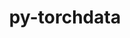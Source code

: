 ---
title: "py-torchdata"
layout: cache
categories: [package, develop]
meta: {"compilers": ["apple-clang@16.0.0", "gcc@13.2.0"], "num_specs": 112, "num_specs_by_stack": {"ml-darwin-aarch64-mps": 22, "ml-linux-aarch64-cpu": 21, "ml-linux-aarch64-cuda": 23, "ml-linux-x86_64-cpu": 21, "ml-linux-x86_64-cuda": 25, "root": 112}, "oss": ["sequoia", "ubuntu24.04"], "platforms": ["darwin", "linux"], "stacks": ["ml-darwin-aarch64-mps", "ml-linux-aarch64-cpu", "ml-linux-aarch64-cuda", "ml-linux-x86_64-cpu", "ml-linux-x86_64-cuda", "root"], "targets": ["aarch64", "x86_64_v3"], "versions": ["0.10.1"]}
spec_details: [{"compiler": "gcc@13.2.0", "hash": "2qofguoduesvws62k2jxlg34p7yhovcn", "os": "ubuntu24.04", "platform": "linux", "size": "-", "stacks": ["ml-linux-aarch64-cpu", "root"], "target": "aarch64", "variants": ["build_system=python_pip"], "versions": ["0.10.1"]}, {"compiler": "gcc@13.2.0", "hash": "2teg6jl4qx3lem5uffbssqpbnp4yy3qk", "os": "ubuntu24.04", "platform": "linux", "size": "-", "stacks": ["ml-linux-aarch64-cuda", "root"], "target": "aarch64", "variants": ["build_system=python_pip"], "versions": ["0.10.1"]}, {"compiler": "apple-clang@16.0.0", "hash": "2zfno45teicni5icoydogzugl5wbh5kt", "os": "sequoia", "platform": "darwin", "size": "-", "stacks": ["ml-darwin-aarch64-mps", "root"], "target": "aarch64", "variants": ["build_system=python_pip"], "versions": ["0.10.1"]}, {"compiler": "gcc@13.2.0", "hash": "3b36dc72tjwp2snfjlebkaulawpgn4z2", "os": "ubuntu24.04", "platform": "linux", "size": "-", "stacks": ["ml-linux-x86_64-cpu", "root"], "target": "x86_64_v3", "variants": ["build_system=python_pip"], "versions": ["0.10.1"]}, {"compiler": "gcc@13.2.0", "hash": "3nzdynvodlq77resw4qzbmuuwjbxtkpn", "os": "ubuntu24.04", "platform": "linux", "size": "-", "stacks": ["ml-linux-aarch64-cuda", "root"], "target": "aarch64", "variants": ["build_system=python_pip"], "versions": ["0.10.1"]}, {"compiler": "gcc@13.2.0", "hash": "3pqjjdtq2x73yy4ryukgw3nve55ai3yo", "os": "ubuntu24.04", "platform": "linux", "size": "-", "stacks": ["ml-linux-aarch64-cuda", "root"], "target": "aarch64", "variants": ["build_system=python_pip"], "versions": ["0.10.1"]}, {"compiler": "gcc@13.2.0", "hash": "4jgaov5xsw2pn3sfwh45mt2n6ilvumi7", "os": "ubuntu24.04", "platform": "linux", "size": "-", "stacks": ["ml-linux-aarch64-cuda", "root"], "target": "aarch64", "variants": ["build_system=python_pip"], "versions": ["0.10.1"]}, {"compiler": "gcc@13.2.0", "hash": "4uijdpnah5ebbkax53wnkydzgxyqvl6e", "os": "ubuntu24.04", "platform": "linux", "size": "-", "stacks": ["ml-linux-x86_64-cpu", "root"], "target": "x86_64_v3", "variants": ["build_system=python_pip"], "versions": ["0.10.1"]}, {"compiler": "gcc@13.2.0", "hash": "4uzvon625423jdtoutnpk64q7lk7lkki", "os": "ubuntu24.04", "platform": "linux", "size": "-", "stacks": ["ml-linux-aarch64-cpu", "root"], "target": "aarch64", "variants": ["build_system=python_pip"], "versions": ["0.10.1"]}, {"compiler": "gcc@13.2.0", "hash": "5byggxnuftzybzr3tchffnj2woxhpq4q", "os": "ubuntu24.04", "platform": "linux", "size": "-", "stacks": ["ml-linux-aarch64-cpu", "root"], "target": "aarch64", "variants": ["build_system=python_pip"], "versions": ["0.10.1"]}, {"compiler": "gcc@13.2.0", "hash": "5eyrzavrnx5ai7e6u2bihzf62pa6wrr7", "os": "ubuntu24.04", "platform": "linux", "size": "-", "stacks": ["ml-linux-x86_64-cpu", "root"], "target": "x86_64_v3", "variants": ["build_system=python_pip"], "versions": ["0.10.1"]}, {"compiler": "gcc@13.2.0", "hash": "5zfijwqobstflzv4xpkhjspxxgeesmdn", "os": "ubuntu24.04", "platform": "linux", "size": "-", "stacks": ["ml-linux-aarch64-cuda", "root"], "target": "aarch64", "variants": ["build_system=python_pip"], "versions": ["0.10.1"]}, {"compiler": "apple-clang@16.0.0", "hash": "6334ny4mefktdrljrzlei3aghrenuuef", "os": "sequoia", "platform": "darwin", "size": "-", "stacks": ["ml-darwin-aarch64-mps", "root"], "target": "aarch64", "variants": ["build_system=python_pip"], "versions": ["0.10.1"]}, {"compiler": "gcc@13.2.0", "hash": "6xz4gszwo6xcjrrdkvhbhdsel3o4s7f7", "os": "ubuntu24.04", "platform": "linux", "size": "-", "stacks": ["ml-linux-x86_64-cuda", "root"], "target": "x86_64_v3", "variants": ["build_system=python_pip"], "versions": ["0.10.1"]}, {"compiler": "apple-clang@16.0.0", "hash": "6zuzmryiapvsfzotemkdvwm3lgnmevfh", "os": "sequoia", "platform": "darwin", "size": "-", "stacks": ["ml-darwin-aarch64-mps", "root"], "target": "aarch64", "variants": ["build_system=python_pip"], "versions": ["0.10.1"]}, {"compiler": "gcc@13.2.0", "hash": "7hxw3ezegqqueo46enuquwy7352lsawe", "os": "ubuntu24.04", "platform": "linux", "size": "-", "stacks": ["ml-linux-aarch64-cpu", "root"], "target": "aarch64", "variants": ["build_system=python_pip"], "versions": ["0.10.1"]}, {"compiler": "gcc@13.2.0", "hash": "7zpb2htblsh34kmhbsjphfkdqe3vpylv", "os": "ubuntu24.04", "platform": "linux", "size": "-", "stacks": ["ml-linux-x86_64-cuda", "root"], "target": "x86_64_v3", "variants": ["build_system=python_pip"], "versions": ["0.10.1"]}, {"compiler": "gcc@13.2.0", "hash": "abwsjz6dgsq5zr5f2yjs7hxvxakn2czs", "os": "ubuntu24.04", "platform": "linux", "size": "-", "stacks": ["ml-linux-aarch64-cpu", "root"], "target": "aarch64", "variants": ["build_system=python_pip"], "versions": ["0.10.1"]}, {"compiler": "gcc@13.2.0", "hash": "aekyeminbhjxhsudhujj2waeqckz2pji", "os": "ubuntu24.04", "platform": "linux", "size": "-", "stacks": ["ml-linux-aarch64-cpu", "root"], "target": "aarch64", "variants": ["build_system=python_pip"], "versions": ["0.10.1"]}, {"compiler": "gcc@13.2.0", "hash": "akskfodw7fogy5wl47eqsvvsh53dssar", "os": "ubuntu24.04", "platform": "linux", "size": "-", "stacks": ["ml-linux-aarch64-cpu", "root"], "target": "aarch64", "variants": ["build_system=python_pip"], "versions": ["0.10.1"]}, {"compiler": "gcc@13.2.0", "hash": "bj2bzs5lgyqasbiuyut4zi74t4lgvwy2", "os": "ubuntu24.04", "platform": "linux", "size": "-", "stacks": ["ml-linux-x86_64-cpu", "root"], "target": "x86_64_v3", "variants": ["build_system=python_pip"], "versions": ["0.10.1"]}, {"compiler": "gcc@13.2.0", "hash": "bwk6oq7yjjflbafl2svkhq4u4csi5wjp", "os": "ubuntu24.04", "platform": "linux", "size": "-", "stacks": ["ml-linux-aarch64-cuda", "root"], "target": "aarch64", "variants": ["build_system=python_pip"], "versions": ["0.10.1"]}, {"compiler": "gcc@13.2.0", "hash": "byrlsgersoqgiimcrudyy2eh26hlqfvp", "os": "ubuntu24.04", "platform": "linux", "size": "-", "stacks": ["ml-linux-x86_64-cuda", "root"], "target": "x86_64_v3", "variants": ["build_system=python_pip"], "versions": ["0.10.1"]}, {"compiler": "gcc@13.2.0", "hash": "c6kshufynacfuykayfhomwnbauvq5fxx", "os": "ubuntu24.04", "platform": "linux", "size": "-", "stacks": ["ml-linux-x86_64-cuda", "root"], "target": "x86_64_v3", "variants": ["build_system=python_pip"], "versions": ["0.10.1"]}, {"compiler": "gcc@13.2.0", "hash": "cfczpcrjpd43wotglhp73osrjwuqf7rd", "os": "ubuntu24.04", "platform": "linux", "size": "-", "stacks": ["ml-linux-x86_64-cuda", "root"], "target": "x86_64_v3", "variants": ["build_system=python_pip"], "versions": ["0.10.1"]}, {"compiler": "gcc@13.2.0", "hash": "crp5twopg5afkvnjebcyq5jzk3i4tvs6", "os": "ubuntu24.04", "platform": "linux", "size": "-", "stacks": ["ml-linux-x86_64-cpu", "root"], "target": "x86_64_v3", "variants": ["build_system=python_pip"], "versions": ["0.10.1"]}, {"compiler": "gcc@13.2.0", "hash": "csmlzaarei6hluor5oh6kjpgosdidl7f", "os": "ubuntu24.04", "platform": "linux", "size": "-", "stacks": ["ml-linux-x86_64-cuda", "root"], "target": "x86_64_v3", "variants": ["build_system=python_pip"], "versions": ["0.10.1"]}, {"compiler": "gcc@13.2.0", "hash": "duxv2c7y6wbg3w73vrpgucxahzposckt", "os": "ubuntu24.04", "platform": "linux", "size": "-", "stacks": ["ml-linux-x86_64-cpu", "root"], "target": "x86_64_v3", "variants": ["build_system=python_pip"], "versions": ["0.10.1"]}, {"compiler": "gcc@13.2.0", "hash": "erst56uydihxa5ezqjn7dcw2am6vzbe5", "os": "ubuntu24.04", "platform": "linux", "size": "-", "stacks": ["ml-linux-aarch64-cpu", "root"], "target": "aarch64", "variants": ["build_system=python_pip"], "versions": ["0.10.1"]}, {"compiler": "apple-clang@16.0.0", "hash": "ewhwxav54ujyvlumyq2mhj3tckh7devm", "os": "sequoia", "platform": "darwin", "size": "-", "stacks": ["ml-darwin-aarch64-mps", "root"], "target": "aarch64", "variants": ["build_system=python_pip"], "versions": ["0.10.1"]}, {"compiler": "gcc@13.2.0", "hash": "fasuvow6lmy7sr3kh5xk5donyd2r4c7h", "os": "ubuntu24.04", "platform": "linux", "size": "-", "stacks": ["ml-linux-x86_64-cpu", "root"], "target": "x86_64_v3", "variants": ["build_system=python_pip"], "versions": ["0.10.1"]}, {"compiler": "apple-clang@16.0.0", "hash": "fluxocs5cnldacokwm4t3obu52ivudb5", "os": "sequoia", "platform": "darwin", "size": "-", "stacks": ["ml-darwin-aarch64-mps", "root"], "target": "aarch64", "variants": ["build_system=python_pip"], "versions": ["0.10.1"]}, {"compiler": "gcc@13.2.0", "hash": "fmblq725rkit2yu2htypmwj427m7jgjk", "os": "ubuntu24.04", "platform": "linux", "size": "-", "stacks": ["ml-linux-x86_64-cuda", "root"], "target": "x86_64_v3", "variants": ["build_system=python_pip"], "versions": ["0.10.1"]}, {"compiler": "gcc@13.2.0", "hash": "fmexygmjuelqcc6x5apmgyv65tskebyb", "os": "ubuntu24.04", "platform": "linux", "size": "-", "stacks": ["ml-linux-x86_64-cpu", "root"], "target": "x86_64_v3", "variants": ["build_system=python_pip"], "versions": ["0.10.1"]}, {"compiler": "gcc@13.2.0", "hash": "fmpuolz5ykz4y3g43k4rgqspwkrmfgjx", "os": "ubuntu24.04", "platform": "linux", "size": "-", "stacks": ["ml-linux-x86_64-cpu", "root"], "target": "x86_64_v3", "variants": ["build_system=python_pip"], "versions": ["0.10.1"]}, {"compiler": "gcc@13.2.0", "hash": "fq5m7gxkjmlhgrp7kf7zntsioilixt5h", "os": "ubuntu24.04", "platform": "linux", "size": "-", "stacks": ["ml-linux-x86_64-cpu", "root"], "target": "x86_64_v3", "variants": ["build_system=python_pip"], "versions": ["0.10.1"]}, {"compiler": "apple-clang@16.0.0", "hash": "fvctcxkfb5rto24denyau54dv6zwwnmy", "os": "sequoia", "platform": "darwin", "size": "-", "stacks": ["ml-darwin-aarch64-mps", "root"], "target": "aarch64", "variants": ["build_system=python_pip"], "versions": ["0.10.1"]}, {"compiler": "gcc@13.2.0", "hash": "fx4qvabev5s5xe47udf44pe7u4acx55k", "os": "ubuntu24.04", "platform": "linux", "size": "-", "stacks": ["ml-linux-x86_64-cpu", "root"], "target": "x86_64_v3", "variants": ["build_system=python_pip"], "versions": ["0.10.1"]}, {"compiler": "gcc@13.2.0", "hash": "fxyepmjqkya7qalh6plvom3vr6dn6qgx", "os": "ubuntu24.04", "platform": "linux", "size": "-", "stacks": ["ml-linux-aarch64-cuda", "root"], "target": "aarch64", "variants": ["build_system=python_pip"], "versions": ["0.10.1"]}, {"compiler": "apple-clang@16.0.0", "hash": "g2mua3f4a3ubgrab4tuenuaxu2grys3f", "os": "sequoia", "platform": "darwin", "size": "-", "stacks": ["ml-darwin-aarch64-mps", "root"], "target": "aarch64", "variants": ["build_system=python_pip"], "versions": ["0.10.1"]}, {"compiler": "gcc@13.2.0", "hash": "ggkpvqya4kzi3jbxahh2uhbde5janbcv", "os": "ubuntu24.04", "platform": "linux", "size": "-", "stacks": ["ml-linux-aarch64-cuda", "root"], "target": "aarch64", "variants": ["build_system=python_pip"], "versions": ["0.10.1"]}, {"compiler": "apple-clang@16.0.0", "hash": "ghtnz62xed62pjlvefgq7dfrkidzp6jc", "os": "sequoia", "platform": "darwin", "size": "-", "stacks": ["ml-darwin-aarch64-mps", "root"], "target": "aarch64", "variants": ["build_system=python_pip"], "versions": ["0.10.1"]}, {"compiler": "gcc@13.2.0", "hash": "gxulrla4yd74bwjyyfjbnx65b3ohakd6", "os": "ubuntu24.04", "platform": "linux", "size": "-", "stacks": ["ml-linux-aarch64-cuda", "root"], "target": "aarch64", "variants": ["build_system=python_pip"], "versions": ["0.10.1"]}, {"compiler": "gcc@13.2.0", "hash": "hvyl5qujpxuk7bha2wm6sa34wbvvyjvn", "os": "ubuntu24.04", "platform": "linux", "size": "-", "stacks": ["ml-linux-x86_64-cpu", "root"], "target": "x86_64_v3", "variants": ["build_system=python_pip"], "versions": ["0.10.1"]}, {"compiler": "gcc@13.2.0", "hash": "i3bbwimoaqqqtdolyyqku32mxrasg2ni", "os": "ubuntu24.04", "platform": "linux", "size": "-", "stacks": ["ml-linux-aarch64-cpu", "root"], "target": "aarch64", "variants": ["build_system=python_pip"], "versions": ["0.10.1"]}, {"compiler": "gcc@13.2.0", "hash": "i3pcbr66exqbawi3rj6gxxzaxpqrl5b4", "os": "ubuntu24.04", "platform": "linux", "size": "-", "stacks": ["ml-linux-x86_64-cuda", "root"], "target": "x86_64_v3", "variants": ["build_system=python_pip"], "versions": ["0.10.1"]}, {"compiler": "apple-clang@16.0.0", "hash": "iuzuu35w6dpupdewatcfs6jzbypt7ze4", "os": "sequoia", "platform": "darwin", "size": "-", "stacks": ["ml-darwin-aarch64-mps", "root"], "target": "aarch64", "variants": ["build_system=python_pip"], "versions": ["0.10.1"]}, {"compiler": "gcc@13.2.0", "hash": "jivcobxavbk547wi7lhxcykza5lhgqql", "os": "ubuntu24.04", "platform": "linux", "size": "-", "stacks": ["ml-linux-x86_64-cuda", "root"], "target": "x86_64_v3", "variants": ["build_system=python_pip"], "versions": ["0.10.1"]}, {"compiler": "gcc@13.2.0", "hash": "kjpzwsjsdy7s2pxjpbo72v27ilnh3yor", "os": "ubuntu24.04", "platform": "linux", "size": "-", "stacks": ["ml-linux-x86_64-cuda", "root"], "target": "x86_64_v3", "variants": ["build_system=python_pip"], "versions": ["0.10.1"]}, {"compiler": "gcc@13.2.0", "hash": "lbiia6mr7h6jhr6dx5zegnn47tomebv6", "os": "ubuntu24.04", "platform": "linux", "size": "-", "stacks": ["ml-linux-aarch64-cpu", "root"], "target": "aarch64", "variants": ["build_system=python_pip"], "versions": ["0.10.1"]}, {"compiler": "gcc@13.2.0", "hash": "lcduwk5o657xvdhuvibjdiv4c6kcf5sv", "os": "ubuntu24.04", "platform": "linux", "size": "-", "stacks": ["ml-linux-aarch64-cuda", "root"], "target": "aarch64", "variants": ["build_system=python_pip"], "versions": ["0.10.1"]}, {"compiler": "gcc@13.2.0", "hash": "lfsrmgvf3x2buynqrajffg76yzyr2f35", "os": "ubuntu24.04", "platform": "linux", "size": "-", "stacks": ["ml-linux-aarch64-cpu", "root"], "target": "aarch64", "variants": ["build_system=python_pip"], "versions": ["0.10.1"]}, {"compiler": "gcc@13.2.0", "hash": "lfvvfyzruyhtmrn4szcfxj4m5s7uzyjx", "os": "ubuntu24.04", "platform": "linux", "size": "-", "stacks": ["ml-linux-x86_64-cuda", "root"], "target": "x86_64_v3", "variants": ["build_system=python_pip"], "versions": ["0.10.1"]}, {"compiler": "apple-clang@16.0.0", "hash": "lqvrkgg5cwctrxvzfa5dn7xeeemn4wfx", "os": "sequoia", "platform": "darwin", "size": "-", "stacks": ["ml-darwin-aarch64-mps", "root"], "target": "aarch64", "variants": ["build_system=python_pip"], "versions": ["0.10.1"]}, {"compiler": "gcc@13.2.0", "hash": "m6zpytcwb4ixe25jh2y2nfyhxpxcuxlg", "os": "ubuntu24.04", "platform": "linux", "size": "-", "stacks": ["ml-linux-x86_64-cuda", "root"], "target": "x86_64_v3", "variants": ["build_system=python_pip"], "versions": ["0.10.1"]}, {"compiler": "gcc@13.2.0", "hash": "mmhdpqcb4rl7gtwpaqjdd2sxv7eklcse", "os": "ubuntu24.04", "platform": "linux", "size": "-", "stacks": ["ml-linux-aarch64-cpu", "root"], "target": "aarch64", "variants": ["build_system=python_pip"], "versions": ["0.10.1"]}, {"compiler": "apple-clang@16.0.0", "hash": "nammu4if6qrliog3bg5omq2nrswbeho4", "os": "sequoia", "platform": "darwin", "size": "-", "stacks": ["ml-darwin-aarch64-mps", "root"], "target": "aarch64", "variants": ["build_system=python_pip"], "versions": ["0.10.1"]}, {"compiler": "gcc@13.2.0", "hash": "nehjaa4rvlxgzlkgnilunp4dmwwkpmqo", "os": "ubuntu24.04", "platform": "linux", "size": "-", "stacks": ["ml-linux-aarch64-cpu", "root"], "target": "aarch64", "variants": ["build_system=python_pip"], "versions": ["0.10.1"]}, {"compiler": "gcc@13.2.0", "hash": "nhqddtmjh25vncshjzo7jkaznlpbszwo", "os": "ubuntu24.04", "platform": "linux", "size": "-", "stacks": ["ml-linux-aarch64-cuda", "root"], "target": "aarch64", "variants": ["build_system=python_pip"], "versions": ["0.10.1"]}, {"compiler": "gcc@13.2.0", "hash": "ntqxamqrfzahgqli4kmwmdw3mpaxxkhg", "os": "ubuntu24.04", "platform": "linux", "size": "-", "stacks": ["ml-linux-aarch64-cuda", "root"], "target": "aarch64", "variants": ["build_system=python_pip"], "versions": ["0.10.1"]}, {"compiler": "gcc@13.2.0", "hash": "nwlusrzkp2eqcu5gqm2jgpjbsf4kpyco", "os": "ubuntu24.04", "platform": "linux", "size": "-", "stacks": ["ml-linux-aarch64-cuda", "root"], "target": "aarch64", "variants": ["build_system=python_pip"], "versions": ["0.10.1"]}, {"compiler": "gcc@13.2.0", "hash": "nxws5jko2mkeo3e2ulajxelv4aaqundt", "os": "ubuntu24.04", "platform": "linux", "size": "-", "stacks": ["ml-linux-aarch64-cuda", "root"], "target": "aarch64", "variants": ["build_system=python_pip"], "versions": ["0.10.1"]}, {"compiler": "apple-clang@16.0.0", "hash": "ooxdkc4rr6fgbzo5kad6lguq6qxsdywe", "os": "sequoia", "platform": "darwin", "size": "-", "stacks": ["ml-darwin-aarch64-mps", "root"], "target": "aarch64", "variants": ["build_system=python_pip"], "versions": ["0.10.1"]}, {"compiler": "gcc@13.2.0", "hash": "oys46dkwfixcsy4p5coc7jqvwdavgbsr", "os": "ubuntu24.04", "platform": "linux", "size": "-", "stacks": ["ml-linux-x86_64-cuda", "root"], "target": "x86_64_v3", "variants": ["build_system=python_pip"], "versions": ["0.10.1"]}, {"compiler": "apple-clang@16.0.0", "hash": "pd46sheuv66pssqbcyq7yo7fjhwveifv", "os": "sequoia", "platform": "darwin", "size": "-", "stacks": ["ml-darwin-aarch64-mps", "root"], "target": "aarch64", "variants": ["build_system=python_pip"], "versions": ["0.10.1"]}, {"compiler": "gcc@13.2.0", "hash": "pgbidioeylacpf6rcszamygsqvyffqwe", "os": "ubuntu24.04", "platform": "linux", "size": "-", "stacks": ["ml-linux-aarch64-cpu", "root"], "target": "aarch64", "variants": ["build_system=python_pip"], "versions": ["0.10.1"]}, {"compiler": "apple-clang@16.0.0", "hash": "pkghzmzntj7stlkyqfetij22pfjbgau7", "os": "sequoia", "platform": "darwin", "size": "-", "stacks": ["ml-darwin-aarch64-mps", "root"], "target": "aarch64", "variants": ["build_system=python_pip"], "versions": ["0.10.1"]}, {"compiler": "gcc@13.2.0", "hash": "pvdptwjp2x3sn6tfqmblsd75wvqldg7s", "os": "ubuntu24.04", "platform": "linux", "size": "-", "stacks": ["ml-linux-aarch64-cuda", "root"], "target": "aarch64", "variants": ["build_system=python_pip"], "versions": ["0.10.1"]}, {"compiler": "gcc@13.2.0", "hash": "qbii3d4lhexprfuey7xytldacyld75nx", "os": "ubuntu24.04", "platform": "linux", "size": "-", "stacks": ["ml-linux-x86_64-cpu", "root"], "target": "x86_64_v3", "variants": ["build_system=python_pip"], "versions": ["0.10.1"]}, {"compiler": "gcc@13.2.0", "hash": "qdq2lwamwax4m5rliw3ygfflf2l6pqou", "os": "ubuntu24.04", "platform": "linux", "size": "-", "stacks": ["ml-linux-aarch64-cpu", "root"], "target": "aarch64", "variants": ["build_system=python_pip"], "versions": ["0.10.1"]}, {"compiler": "gcc@13.2.0", "hash": "qksati3jvdx2kcfgfvbkjj4rj4qqlmnq", "os": "ubuntu24.04", "platform": "linux", "size": "-", "stacks": ["ml-linux-x86_64-cuda", "root"], "target": "x86_64_v3", "variants": ["build_system=python_pip"], "versions": ["0.10.1"]}, {"compiler": "apple-clang@16.0.0", "hash": "qmwjkup4r5isdq6ow66gogsexowl6mfk", "os": "sequoia", "platform": "darwin", "size": "-", "stacks": ["ml-darwin-aarch64-mps", "root"], "target": "aarch64", "variants": ["build_system=python_pip"], "versions": ["0.10.1"]}, {"compiler": "gcc@13.2.0", "hash": "qsppjaeiwqzh6k4n3xqmtusew72w6d23", "os": "ubuntu24.04", "platform": "linux", "size": "-", "stacks": ["ml-linux-aarch64-cpu", "root"], "target": "aarch64", "variants": ["build_system=python_pip"], "versions": ["0.10.1"]}, {"compiler": "gcc@13.2.0", "hash": "qt6gxxb6mvj75vi4fswsgj2p4xc6uqdg", "os": "ubuntu24.04", "platform": "linux", "size": "-", "stacks": ["ml-linux-x86_64-cuda", "root"], "target": "x86_64_v3", "variants": ["build_system=python_pip"], "versions": ["0.10.1"]}, {"compiler": "gcc@13.2.0", "hash": "quyqy7hy6yq5i6yzakx627nmc7x4miqw", "os": "ubuntu24.04", "platform": "linux", "size": "-", "stacks": ["ml-linux-aarch64-cpu", "root"], "target": "aarch64", "variants": ["build_system=python_pip"], "versions": ["0.10.1"]}, {"compiler": "gcc@13.2.0", "hash": "r36hpk6jnvnw77oalrhuolqxod7g3lne", "os": "ubuntu24.04", "platform": "linux", "size": "-", "stacks": ["ml-linux-x86_64-cuda", "root"], "target": "x86_64_v3", "variants": ["build_system=python_pip"], "versions": ["0.10.1"]}, {"compiler": "gcc@13.2.0", "hash": "r4wxlivzi45dp72llzypwprrgydbgcpo", "os": "ubuntu24.04", "platform": "linux", "size": "-", "stacks": ["ml-linux-x86_64-cuda", "root"], "target": "x86_64_v3", "variants": ["build_system=python_pip"], "versions": ["0.10.1"]}, {"compiler": "gcc@13.2.0", "hash": "r7sw3xw42ufmtjoae7ojmhlu5otcb43r", "os": "ubuntu24.04", "platform": "linux", "size": "-", "stacks": ["ml-linux-aarch64-cpu", "root"], "target": "aarch64", "variants": ["build_system=python_pip"], "versions": ["0.10.1"]}, {"compiler": "gcc@13.2.0", "hash": "rgrecatv5ngxxr3jr5ymh3qzbhrpslf6", "os": "ubuntu24.04", "platform": "linux", "size": "-", "stacks": ["ml-linux-aarch64-cuda", "root"], "target": "aarch64", "variants": ["build_system=python_pip"], "versions": ["0.10.1"]}, {"compiler": "gcc@13.2.0", "hash": "rhfappinud5fr7orftad4hbheydrbcjm", "os": "ubuntu24.04", "platform": "linux", "size": "-", "stacks": ["ml-linux-x86_64-cpu", "root"], "target": "x86_64_v3", "variants": ["build_system=python_pip"], "versions": ["0.10.1"]}, {"compiler": "gcc@13.2.0", "hash": "rjromigd4fi7pyd4dawwl7vwemvql5rs", "os": "ubuntu24.04", "platform": "linux", "size": "-", "stacks": ["ml-linux-aarch64-cuda", "root"], "target": "aarch64", "variants": ["build_system=python_pip"], "versions": ["0.10.1"]}, {"compiler": "gcc@13.2.0", "hash": "s3qdsb6s5dayf2ms5xikt6v2yq3hdyfx", "os": "ubuntu24.04", "platform": "linux", "size": "-", "stacks": ["ml-linux-aarch64-cpu", "root"], "target": "aarch64", "variants": ["build_system=python_pip"], "versions": ["0.10.1"]}, {"compiler": "apple-clang@16.0.0", "hash": "scxbxzkrfupiryfhfs2ea6p3s24lfm7k", "os": "sequoia", "platform": "darwin", "size": "-", "stacks": ["ml-darwin-aarch64-mps", "root"], "target": "aarch64", "variants": ["build_system=python_pip"], "versions": ["0.10.1"]}, {"compiler": "gcc@13.2.0", "hash": "sw5eormcj3ca7yv6qbv4rn4bx5h33g2a", "os": "ubuntu24.04", "platform": "linux", "size": "-", "stacks": ["ml-linux-x86_64-cuda", "root"], "target": "x86_64_v3", "variants": ["build_system=python_pip"], "versions": ["0.10.1"]}, {"compiler": "gcc@13.2.0", "hash": "sx2vlwglzghmyfohobb2npi6p2mfloog", "os": "ubuntu24.04", "platform": "linux", "size": "-", "stacks": ["ml-linux-aarch64-cuda", "root"], "target": "aarch64", "variants": ["build_system=python_pip"], "versions": ["0.10.1"]}, {"compiler": "gcc@13.2.0", "hash": "tievezlcds23mmazgyajog6uoyjlkahx", "os": "ubuntu24.04", "platform": "linux", "size": "-", "stacks": ["ml-linux-x86_64-cuda", "root"], "target": "x86_64_v3", "variants": ["build_system=python_pip"], "versions": ["0.10.1"]}, {"compiler": "apple-clang@16.0.0", "hash": "tmikn5k6tzsgnmq3sdcjonwn3aikztao", "os": "sequoia", "platform": "darwin", "size": "-", "stacks": ["ml-darwin-aarch64-mps", "root"], "target": "aarch64", "variants": ["build_system=python_pip"], "versions": ["0.10.1"]}, {"compiler": "apple-clang@16.0.0", "hash": "toooufgsjbdrwn73eqyo2d242nnldi5y", "os": "sequoia", "platform": "darwin", "size": "-", "stacks": ["ml-darwin-aarch64-mps", "root"], "target": "aarch64", "variants": ["build_system=python_pip"], "versions": ["0.10.1"]}, {"compiler": "gcc@13.2.0", "hash": "tr4itvkgh66fpmx3qowcps36jhhpm5j4", "os": "ubuntu24.04", "platform": "linux", "size": "-", "stacks": ["ml-linux-x86_64-cuda", "root"], "target": "x86_64_v3", "variants": ["build_system=python_pip"], "versions": ["0.10.1"]}, {"compiler": "gcc@13.2.0", "hash": "ttgw7bxglrbrwmxcutyymui63rosbcmi", "os": "ubuntu24.04", "platform": "linux", "size": "-", "stacks": ["ml-linux-x86_64-cuda", "root"], "target": "x86_64_v3", "variants": ["build_system=python_pip"], "versions": ["0.10.1"]}, {"compiler": "gcc@13.2.0", "hash": "twrnnuu7xz5a2yupcz7ebkvopuhw7qd4", "os": "ubuntu24.04", "platform": "linux", "size": "-", "stacks": ["ml-linux-x86_64-cpu", "root"], "target": "x86_64_v3", "variants": ["build_system=python_pip"], "versions": ["0.10.1"]}, {"compiler": "gcc@13.2.0", "hash": "tyzupf2qersjfqpw7cyichzqjp7cuj56", "os": "ubuntu24.04", "platform": "linux", "size": "-", "stacks": ["ml-linux-aarch64-cuda", "root"], "target": "aarch64", "variants": ["build_system=python_pip"], "versions": ["0.10.1"]}, {"compiler": "gcc@13.2.0", "hash": "u3y6d2cmpld7c7crt4q5sjnqudiasqhl", "os": "ubuntu24.04", "platform": "linux", "size": "-", "stacks": ["ml-linux-x86_64-cuda", "root"], "target": "x86_64_v3", "variants": ["build_system=python_pip"], "versions": ["0.10.1"]}, {"compiler": "gcc@13.2.0", "hash": "uawip7q4b7g3d5lt6o3fgmxnn52wod65", "os": "ubuntu24.04", "platform": "linux", "size": "-", "stacks": ["ml-linux-x86_64-cuda", "root"], "target": "x86_64_v3", "variants": ["build_system=python_pip"], "versions": ["0.10.1"]}, {"compiler": "gcc@13.2.0", "hash": "ucfwjaa5ozxi77atxx7kbi5z5sr7le4c", "os": "ubuntu24.04", "platform": "linux", "size": "-", "stacks": ["ml-linux-aarch64-cuda", "root"], "target": "aarch64", "variants": ["build_system=python_pip"], "versions": ["0.10.1"]}, {"compiler": "apple-clang@16.0.0", "hash": "uonwt5gyfcb3px5iq644hu6uyy6hcaxa", "os": "sequoia", "platform": "darwin", "size": "-", "stacks": ["ml-darwin-aarch64-mps", "root"], "target": "aarch64", "variants": ["build_system=python_pip"], "versions": ["0.10.1"]}, {"compiler": "gcc@13.2.0", "hash": "uwlwfnhyj3qyrpmw2gxisiuvh5e7b7yj", "os": "ubuntu24.04", "platform": "linux", "size": "-", "stacks": ["ml-linux-aarch64-cuda", "root"], "target": "aarch64", "variants": ["build_system=python_pip"], "versions": ["0.10.1"]}, {"compiler": "gcc@13.2.0", "hash": "v2sslrmmhlnilluyxe736kzhcbpc6pzp", "os": "ubuntu24.04", "platform": "linux", "size": "-", "stacks": ["ml-linux-aarch64-cuda", "root"], "target": "aarch64", "variants": ["build_system=python_pip"], "versions": ["0.10.1"]}, {"compiler": "apple-clang@16.0.0", "hash": "vzh2k2vrllhfezeoxwj3zyk46tcq7tnp", "os": "sequoia", "platform": "darwin", "size": "-", "stacks": ["ml-darwin-aarch64-mps", "root"], "target": "aarch64", "variants": ["build_system=python_pip"], "versions": ["0.10.1"]}, {"compiler": "gcc@13.2.0", "hash": "w3duppxnpkrsvfljdlokxezxnuu2b4vl", "os": "ubuntu24.04", "platform": "linux", "size": "-", "stacks": ["ml-linux-x86_64-cpu", "root"], "target": "x86_64_v3", "variants": ["build_system=python_pip"], "versions": ["0.10.1"]}, {"compiler": "gcc@13.2.0", "hash": "wfnq23pfpky432wxsd2pmkm7rg5casdv", "os": "ubuntu24.04", "platform": "linux", "size": "-", "stacks": ["ml-linux-x86_64-cuda", "root"], "target": "x86_64_v3", "variants": ["build_system=python_pip"], "versions": ["0.10.1"]}, {"compiler": "gcc@13.2.0", "hash": "wptbxw5yh75gnfoiiolo2xthrj66nbkn", "os": "ubuntu24.04", "platform": "linux", "size": "-", "stacks": ["ml-linux-aarch64-cpu", "root"], "target": "aarch64", "variants": ["build_system=python_pip"], "versions": ["0.10.1"]}, {"compiler": "gcc@13.2.0", "hash": "wsa5ysuonjyhvrvm63tix5syucfzmumg", "os": "ubuntu24.04", "platform": "linux", "size": "-", "stacks": ["ml-linux-x86_64-cpu", "root"], "target": "x86_64_v3", "variants": ["build_system=python_pip"], "versions": ["0.10.1"]}, {"compiler": "gcc@13.2.0", "hash": "x7pg76dxfoedcyvvcmydhwh5sx2za5qq", "os": "ubuntu24.04", "platform": "linux", "size": "-", "stacks": ["ml-linux-x86_64-cpu", "root"], "target": "x86_64_v3", "variants": ["build_system=python_pip"], "versions": ["0.10.1"]}, {"compiler": "gcc@13.2.0", "hash": "xbepqufq5nlo3xsayy3fk2gb2zbpmkjz", "os": "ubuntu24.04", "platform": "linux", "size": "-", "stacks": ["ml-linux-x86_64-cpu", "root"], "target": "x86_64_v3", "variants": ["build_system=python_pip"], "versions": ["0.10.1"]}, {"compiler": "apple-clang@16.0.0", "hash": "xctqtuqnbi455d2gi6ealqxicisutpwh", "os": "sequoia", "platform": "darwin", "size": "-", "stacks": ["ml-darwin-aarch64-mps", "root"], "target": "aarch64", "variants": ["build_system=python_pip"], "versions": ["0.10.1"]}, {"compiler": "gcc@13.2.0", "hash": "xlfwawi5rk4py2fjg2f5vqbiwmztuelv", "os": "ubuntu24.04", "platform": "linux", "size": "-", "stacks": ["ml-linux-aarch64-cuda", "root"], "target": "aarch64", "variants": ["build_system=python_pip"], "versions": ["0.10.1"]}, {"compiler": "apple-clang@16.0.0", "hash": "y6gqhbajqb3sjkednj4kmcejw6bs3pnr", "os": "sequoia", "platform": "darwin", "size": "-", "stacks": ["ml-darwin-aarch64-mps", "root"], "target": "aarch64", "variants": ["build_system=python_pip"], "versions": ["0.10.1"]}, {"compiler": "gcc@13.2.0", "hash": "z4gtlbukevhfnxjycuqjivyoxhht3mvz", "os": "ubuntu24.04", "platform": "linux", "size": "-", "stacks": ["ml-linux-aarch64-cpu", "root"], "target": "aarch64", "variants": ["build_system=python_pip"], "versions": ["0.10.1"]}, {"compiler": "gcc@13.2.0", "hash": "znnexdwm5gh7qdtvu7wrirvh4oqna7ef", "os": "ubuntu24.04", "platform": "linux", "size": "-", "stacks": ["ml-linux-x86_64-cpu", "root"], "target": "x86_64_v3", "variants": ["build_system=python_pip"], "versions": ["0.10.1"]}, {"compiler": "gcc@13.2.0", "hash": "zpttrwzpfz5acy6dp3cl4cy73bov65zc", "os": "ubuntu24.04", "platform": "linux", "size": "-", "stacks": ["ml-linux-x86_64-cuda", "root"], "target": "x86_64_v3", "variants": ["build_system=python_pip"], "versions": ["0.10.1"]}, {"compiler": "gcc@13.2.0", "hash": "zrsq3m4acmizpf45y56hriqlhkqcviwu", "os": "ubuntu24.04", "platform": "linux", "size": "-", "stacks": ["ml-linux-x86_64-cpu", "root"], "target": "x86_64_v3", "variants": ["build_system=python_pip"], "versions": ["0.10.1"]}]
---